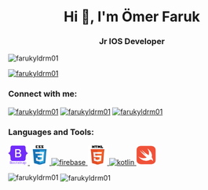 <h1 align="center">Hi 👋, I'm Ömer Faruk</h1>
<h3 align="center">Jr IOS Developer</h3>

<p align="left"> <img src="https://komarev.com/ghpvc/?username=farukyldrm01&label=Profile%20views&color=0e75b6&style=flat" alt="farukyldrm01" /> </p>

<p align="left"> <a href="https://github.com/ryo-ma/github-profile-trophy"><img src="https://github-profile-trophy.vercel.app/?username=farukyldrm01" alt="farukyldrm01" /></a> </p>

<h3 align="left">Connect with me:</h3>
<p align="left">
<a href="https://linkedin.com/in/farukyldrm01" target="blank"><img align="center" src="https://raw.githubusercontent.com/rahuldkjain/github-profile-readme-generator/master/src/images/icons/Social/linked-in-alt.svg" alt="farukyldrm01" height="30" width="40" /></a>
<a href="https://instagram.com/farukyldrm01" target="blank"><img align="center" src="https://raw.githubusercontent.com/rahuldkjain/github-profile-readme-generator/master/src/images/icons/Social/instagram.svg" alt="farukyldrm01" height="30" width="40" /></a>
<a href="https://www.youtube.com/c/farukyldrm01" target="blank"><img align="center" src="https://raw.githubusercontent.com/rahuldkjain/github-profile-readme-generator/master/src/images/icons/Social/youtube.svg" alt="farukyldrm01" height="30" width="40" /></a>
</p>

<h3 align="left">Languages and Tools:</h3>
<p align="left"> <a href="https://getbootstrap.com" target="_blank" rel="noreferrer"> <img src="https://raw.githubusercontent.com/devicons/devicon/master/icons/bootstrap/bootstrap-plain-wordmark.svg" alt="bootstrap" width="40" height="40"/> </a> <a href="https://www.w3schools.com/css/" target="_blank" rel="noreferrer"> <img src="https://raw.githubusercontent.com/devicons/devicon/master/icons/css3/css3-original-wordmark.svg" alt="css3" width="40" height="40"/> </a> <a href="https://firebase.google.com/" target="_blank" rel="noreferrer"> <img src="https://www.vectorlogo.zone/logos/firebase/firebase-icon.svg" alt="firebase" width="40" height="40"/> </a> <a href="https://www.w3.org/html/" target="_blank" rel="noreferrer"> <img src="https://raw.githubusercontent.com/devicons/devicon/master/icons/html5/html5-original-wordmark.svg" alt="html5" width="40" height="40"/> </a> <a href="https://kotlinlang.org" target="_blank" rel="noreferrer"> <img src="https://www.vectorlogo.zone/logos/kotlinlang/kotlinlang-icon.svg" alt="kotlin" width="40" height="40"/> </a> <a href="https://developer.apple.com/swift/" target="_blank" rel="noreferrer"> <img src="https://raw.githubusercontent.com/devicons/devicon/master/icons/swift/swift-original.svg" alt="swift" width="40" height="40"/> </a> </p>

<p><img align="left" src="https://github-readme-stats.vercel.app/api/top-langs?username=farukyldrm01&show_icons=true&locale=en&layout=compact" alt="farukyldrm01" /></p>

<p>&nbsp;<img align="center" src="https://github-readme-stats.vercel.app/api?username=farukyldrm01&show_icons=true&locale=en" alt="farukyldrm01" /></p>
